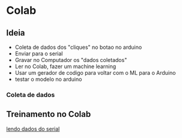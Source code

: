 # Colab

## Ideia
* Coleta de dados dos "cliques" no botao no arduino
* Enviar para o serial
* Gravar no Computador os "dados coletados"
* Ler no Colab, fazer um machine learning
* Usar um gerador de codigo para voltar com o ML para o Arduino
* testar o modelo no arduino

### Coleta de dados


## Treinamento no Colab
[lendo dados do serial](https://colab.research.google.com/drive/1IwT91mlsW-kxw5-muHK1JVMrr378bihX?usp=sharing)

